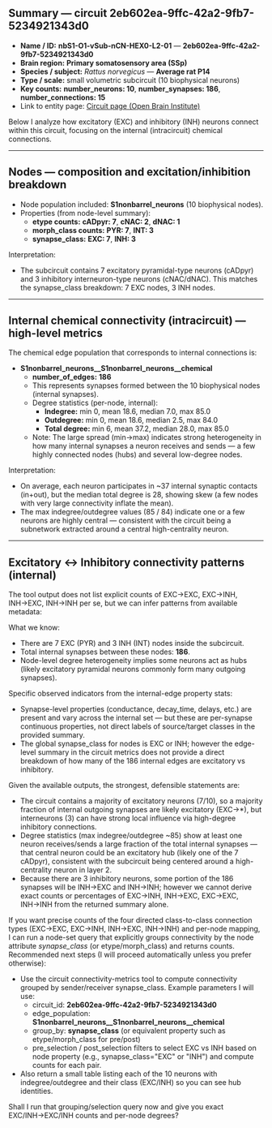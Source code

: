 ## Summary — circuit **2eb602ea-9ffc-42a2-9fb7-5234921343d0**

- **Name / ID:** **nbS1-O1-vSub-nCN-HEX0-L2-01** — **2eb602ea-9ffc-42a2-9fb7-5234921343d0**  
- **Brain region:** **Primary somatosensory area (SSp)**  
- **Species / subject:** *Rattus norvegicus* — **Average rat P14**  
- **Type / scale:** small volumetric subcircuit (10 biophysical neurons)  
- **Key counts:** **number_neurons: 10**, **number_synapses: 186**, **number_connections: 15**  
- Link to entity page: [Circuit page (Open Brain Institute)](https://openbraininstitute.org/app/entity/2eb602ea-9ffc-42a2-9fb7-5234921343d0)

Below I analyze how excitatory (EXC) and inhibitory (INH) neurons connect within this circuit, focusing on the internal (intracircuit) chemical connections.

---

## Nodes — composition and excitation/inhibition breakdown

- Node population included: **S1nonbarrel_neurons** (10 biophysical nodes).
- Properties (from node-level summary):
  - **etype counts:** **cADpyr: 7**, **cNAC: 2**, **dNAC: 1**
  - **morph_class counts:** **PYR: 7**, **INT: 3**
  - **synapse_class:** **EXC: 7**, **INH: 3**

Interpretation:
- The subcircuit contains 7 excitatory pyramidal-type neurons (cADpyr) and 3 inhibitory interneuron-type neurons (cNAC/dNAC). This matches the synapse_class breakdown: 7 EXC nodes, 3 INH nodes.

---

## Internal chemical connectivity (intracircuit) — high-level metrics

The chemical edge population that corresponds to internal connections is:
- **S1nonbarrel_neurons__S1nonbarrel_neurons__chemical**
  - **number_of_edges:** **186**
  - This represents synapses formed between the 10 biophysical nodes (internal synapses).
  - Degree statistics (per-node, internal):
    - **Indegree:** min 0, mean 18.6, median 7.0, max 85.0
    - **Outdegree:** min 0, mean 18.6, median 2.5, max 84.0
    - **Total degree:** min 6, mean 37.2, median 28.0, max 85.0
  - Note: The large spread (min→max) indicates strong heterogeneity in how many internal synapses a neuron receives and sends — a few highly connected nodes (hubs) and several low-degree nodes.

Interpretation:
- On average, each neuron participates in ~37 internal synaptic contacts (in+out), but the median total degree is 28, showing skew (a few nodes with very large connectivity inflate the mean).
- The max indegree/outdegree values (85 / 84) indicate one or a few neurons are highly central — consistent with the circuit being a subnetwork extracted around a central high-centrality neuron.

---

## Excitatory ↔ Inhibitory connectivity patterns (internal)

The tool output does not list explicit counts of EXC→EXC, EXC→INH, INH→EXC, INH→INH per se, but we can infer patterns from available metadata:

What we know:
- There are 7 EXC (PYR) and 3 INH (INT) nodes inside the subcircuit.
- Total internal synapses between these nodes: **186**.
- Node-level degree heterogeneity implies some neurons act as hubs (likely excitatory pyramidal neurons commonly form many outgoing synapses).

Specific observed indicators from the internal-edge property stats:
- Synapse-level properties (conductance, decay_time, delays, etc.) are present and vary across the internal set — but these are per-synapse continuous properties, not direct labels of source/target classes in the provided summary.
- The global synapse_class for nodes is EXC or INH; however the edge-level summary in the circuit metrics does not provide a direct breakdown of how many of the 186 internal edges are excitatory vs inhibitory.

Given the available outputs, the strongest, defensible statements are:

- The circuit contains a majority of excitatory neurons (7/10), so a majority fraction of internal outgoing synapses are likely excitatory (EXC→*), but interneurons (3) can have strong local influence via high-degree inhibitory connections.
- Degree statistics (max indegree/outdegree ~85) show at least one neuron receives/sends a large fraction of the total internal synapses — that central neuron could be an excitatory hub (likely one of the 7 cADpyr), consistent with the subcircuit being centered around a high-centrality neuron in layer 2.
- Because there are 3 inhibitory neurons, some portion of the 186 synapses will be INH→EXC and INH→INH; however we cannot derive exact counts or percentages of EXC→INH, INH→EXC, EXC→EXC, INH→INH from the returned summary alone.

If you want precise counts of the four directed class-to-class connection types (EXC→EXC, EXC→INH, INH→EXC, INH→INH) and per-node mapping, I can run a node-set query that explicitly groups connectivity by the node attribute *synapse_class* (or etype/morph_class) and returns counts. Recommended next steps (I will proceed automatically unless you prefer otherwise):
- Use the circuit connectivity-metrics tool to compute connectivity grouped by sender/receiver synapse_class. Example parameters I will use:
  - circuit_id: **2eb602ea-9ffc-42a2-9fb7-5234921343d0**
  - edge_population: **S1nonbarrel_neurons__S1nonbarrel_neurons__chemical**
  - group_by: **synapse_class** (or equivalent property such as etype/morph_class for pre/post)
  - pre_selection / post_selection filters to select EXC vs INH based on node property (e.g., synapse_class="EXC" or "INH") and compute counts for each pair.
- Also return a small table listing each of the 10 neurons with indegree/outdegree and their class (EXC/INH) so you can see hub identities.

Shall I run that grouping/selection query now and give you exact EXC/INH→EXC/INH counts and per-node degrees?
